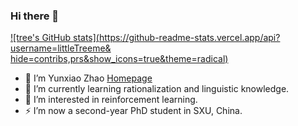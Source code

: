 ### Hi there 👋

[![tree's GitHub stats](https://github-readme-stats.vercel.app/api?username=littleTreeme& hide=contribs,prs&show_icons=true&theme=radical)](https://github.com/anuraghazra/github-readme-stats)

- 🔭 I’m Yunxiao Zhao [Homepage](https://yunxiaomr.github.io/)
- 🌱 I’m currently learning rationalization and linguistic knowledge.
- 🤔 I’m interested in reinforcement learning. 
- ⚡ I’m now a second-year PhD student in SXU, China. 

<!--
**yunxiaomr/yunxiaomr** is a ✨ _special_ ✨ repository because its `README.md` (this file) appears on your GitHub profile.

Here are some ideas to get you started:

- 🔭 I’m currently working on ...
- 🌱 I’m currently learning ...
- 👯 I’m looking to collaborate on ...
- 🤔 I’m looking for help with ...
- 💬 Ask me about ...
- 📫 How to reach me: ...
- 😄 Pronouns: ...
- ⚡ Fun fact: ...
-->

